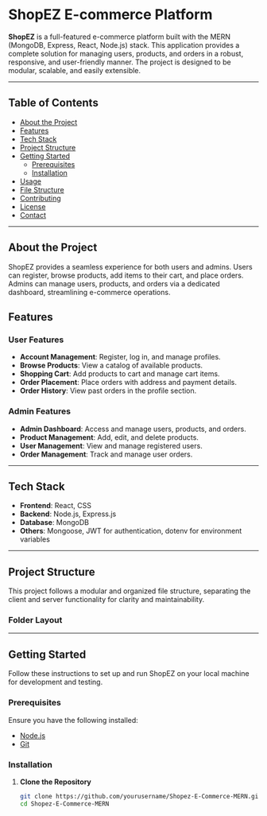 # ShopEZ E-commerce Platform

**ShopEZ** is a full-featured e-commerce platform built with the MERN (MongoDB, Express, React, Node.js) stack. This application provides a complete solution for managing users, products, and orders in a robust, responsive, and user-friendly manner. The project is designed to be modular, scalable, and easily extensible.

---

## Table of Contents

- [About the Project](#about-the-project)
- [Features](#features)
- [Tech Stack](#tech-stack)
- [Project Structure](#project-structure)
- [Getting Started](#getting-started)
  - [Prerequisites](#prerequisites)
  - [Installation](#installation)
- [Usage](#usage)
- [File Structure](#file-structure)
- [Contributing](#contributing)
- [License](#license)
- [Contact](#contact)

---

## About the Project

ShopEZ provides a seamless experience for both users and admins. Users can register, browse products, add items to their cart, and place orders. Admins can manage users, products, and orders via a dedicated dashboard, streamlining e-commerce operations.

## Features

### User Features
- **Account Management**: Register, log in, and manage profiles.
- **Browse Products**: View a catalog of available products.
- **Shopping Cart**: Add products to cart and manage cart items.
- **Order Placement**: Place orders with address and payment details.
- **Order History**: View past orders in the profile section.

### Admin Features
- **Admin Dashboard**: Access and manage users, products, and orders.
- **Product Management**: Add, edit, and delete products.
- **User Management**: View and manage registered users.
- **Order Management**: Track and manage user orders.

---

## Tech Stack

- **Frontend**: React, CSS
- **Backend**: Node.js, Express.js
- **Database**: MongoDB
- **Others**: Mongoose, JWT for authentication, dotenv for environment variables

---

## Project Structure

This project follows a modular and organized file structure, separating the client and server functionality for clarity and maintainability.

### Folder Layout


---

## Getting Started

Follow these instructions to set up and run ShopEZ on your local machine for development and testing.

### Prerequisites

Ensure you have the following installed:

- [Node.js](https://nodejs.org/)
- [Git](https://git-scm.com/)

### Installation

1. **Clone the Repository**

   ```bash
   git clone https://github.com/yourusername/Shopez-E-Commerce-MERN.git
   cd Shopez-E-Commerce-MERN

